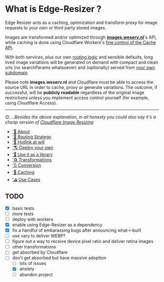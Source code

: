# What is Edge-Resizer ?

Edge Resizer acts as a caching, optimization and transform proxy for image requests to your own or third party stored images.

Images are transformed and/or optimized through [**images.weserv.nl**](https://images.weserv.nl/)'s API, while caching is done using Cloudflare Workers's [fine control of the Cache API](https://developers.cloudflare.com/workers/runtime-apis/cache). 

With both services, plus our own [routing logic](routing.html) and sensible defaults, long lived image variations will be generated on demand with compact and clean urls (no searchParams whatsoever) and (optionally) served from [your own subdomain](deploy.html). 

Please note **images.weserv.nl** and Cloudflare must be able to access the source URL in order to cache, proxy or generate variations.  The outcome, if successful, will be **publicly readable** regardless of the original image restrictions unless you implement access control yourself (for example, using Cloudflare Access).

-----

:blush: ...*Besides the above explanation, in all honesty you could also say it's a cheap version of [Cloudflare Image Resizing](https://developers.cloudflare.com/images/image-resizing)*



* ['🍬 About](https://edge.resizer.pictures/about.html)
* ['🔌 Routing Strategy](https://edge.resizer.pictures/routing.html)
* ['🔗 Hotlink at will](https://edge.resizer.pictures/hotlinking.html)
* ['🌎 Deploy your own](https://edge.resizer.pictures/deploy.html)
* ['📙 Use it as a library](https://edge.resizer.pictures/library.html)
* ['♻️ Transformations](https://edge.resizer.pictures/transformations.html)
* ['🔃 Conversion](https://edge.resizer.pictures/conversion.html)
* ['🚀 Caching](https://edge.resizer.pictures/caching.html)
* ['⛳ Use Cases](https://edge.resizer.pictures/use_cases.html)



## TODO

- [x] basic tests
- [ ] more tests
- [ ] deploy with workers
- [x] enable using Edge-Resizer as a dependency
- [x] fix a handful of embarassing bugs after announcing what-i-built
- [ ] use vary to deliver WEBP?
- [ ] figure out a way to receive device pixel ratio and deliver retina images
- [ ] other transformations
- [ ] get absorbed by Cloudflare
- [ ] don't get absorbed but have massive adoption
  - [ ] lots of issues 
  - [x] anxiety
  - [ ] abandon project